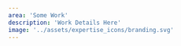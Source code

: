 ```yaml
---
area: 'Some Work'
description: 'Work Details Here'
image: '../assets/expertise_icons/branding.svg'
---
```

